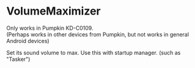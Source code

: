 # VolumeMaximizer

Only works in Pumpkin KD-C0109.  
(Perhaps works in other devices from Pumpkin, but not works in general Android devices)

Set its sound volume to max. Use this with startup manager. (such as "Tasker")
